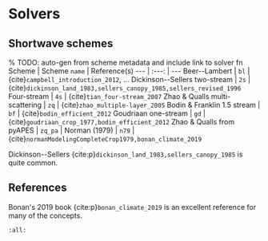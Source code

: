 
# Solvers

## Shortwave schemes

% TODO: auto-gen from scheme metadata and include link to solver fn
Scheme | Scheme ``name`` | Reference(s)
--- | :---: | ---
Beer--Lambert | ``bl`` | {cite}`campbell_introduction_2012`, ...
Dickinson--Sellers two-stream | ``2s`` | {cite}`dickinson_land_1983,sellers_canopy_1985,sellers_revised_1996`
Four-stream | ``4s`` | {cite}`tian_four-stream_2007`
Zhao & Qualls multi-scattering | ``zq`` | {cite}`zhao_multiple-layer_2005`
Bodin & Franklin 1.5 stream | ``bf`` | {cite}`bodin_efficient_2012`
Goudriaan one-stream | ``gd`` | {cite}`goudriaan_crop_1977,bodin_efficient_2012`
Zhao & Qualls from pyAPES | ``zq_pa`` |
Norman (1979) | ``n79`` | {cite}`normanModelingCompleteCrop1979,bonan_climate_2019`

Dickinson--Sellers {cite:p}`dickinson_land_1983,sellers_canopy_1985` is quite common.


## References

Bonan's 2019 book {cite:p}`bonan_climate_2019` is an excellent reference for many of the concepts.

```{bibliography} crt1d-refs.bib
:all:

```
